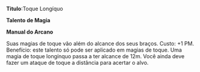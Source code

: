 **Titulo**:Toque Longíquo

**Talento de Magia**

**Manual do Arcano**

 Suas magias de toque vão além do alcance dos seus braços. Custo: +1 PM. Benefício: este talento só pode ser aplicado em magias de toque. Uma magia de toque longínquo passa a ter alcance de 12m. Você ainda deve fazer um ataque de toque a distância para acertar o alvo.